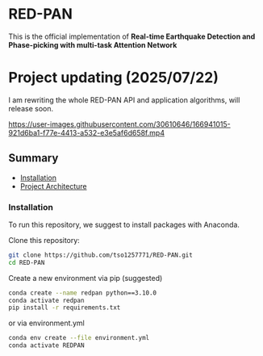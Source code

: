 # RED-PAN
This is the official implementation of **Real-time Earthquake Detection and Phase-picking with multi-task Attention Network**<br />

# Project updating (2025/07/22)
I am rewriting the whole RED-PAN API and application algorithms, will release soon.

https://user-images.githubusercontent.com/30610646/166941015-921d6ba1-f77e-4413-a532-e3e5af6d658f.mp4

## Summary

* [Installation](#installation)
* [Project Architecture](#project-architecture)

### Installation
To run this repository, we suggest to install packages with Anaconda.

Clone this repository:

```bash
git clone https://github.com/tso1257771/RED-PAN.git
cd RED-PAN
```

Create a new environment via pip (suggested)

```bash
conda create --name redpan python==3.10.0 
conda activate redpan
pip install -r requirements.txt
```
or via environment.yml 

```bash
conda env create --file environment.yml
conda activate REDPAN
```
